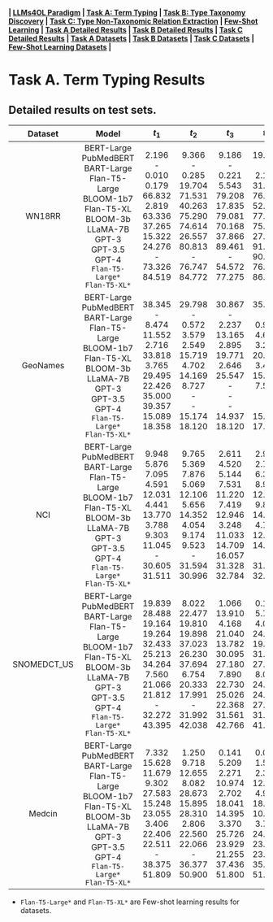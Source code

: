 
**| [LLMs4OL Paradigm](../../README.md#llms4ol-paradigm) | [Task A: Term Typing](../../TaskA/README.md) | [Task B: Type Taxonomy Discovery](../../TaskB/README.md) | [Task C: Type Non-Taxonomic Relation Extraction](../../TaskC/README.md) | [Few-Shot Learning](../../FSL/README.md) | [Task A Detailed Results](../../TaskA/results/readme.md) | [Task B Detailed Results](../../TaskB/results/readme.md) | [Task C Detailed Results](../../TaskC/results/readme.md) | [Task A Datasets](../../datasets/TaskA/README.md) | [Task B Datasets](../../datasets/TaskB/README.md) | [Task C Datasets](../../datasets/TaskC/README.md) | [Few-Shot Learning Datasets](../../datasets/FSL/README.md) |**



# Task A. Term Typing Results

## Detailed results on test sets.

|   Dataset    |                                                                                       Model                                                                                        |                                                     $t_1$                                                     |                                                      $t_2$                                                      |                                                      $t_3$                                                      |                                                      $t_4$                                                      |                                                    $t_5$                                                     |                                                      $t_6$                                                      |                                                     $t_7$                                                      |                                                      $t_8$                                                      |
|:------------:|:----------------------------------------------------------------------------------------------------------------------------------------------------------------------------------:|:-------------------------------------------------------------------------------------------------------------:|:---------------------------------------------------------------------------------------------------------------:|:---------------------------------------------------------------------------------------------------------------:|:---------------------------------------------------------------------------------------------------------------:|:------------------------------------------------------------------------------------------------------------:|:---------------------------------------------------------------------------------------------------------------:|:--------------------------------------------------------------------------------------------------------------:|:---------------------------------------------------------------------------------------------------------------:|
|    WN18RR    |BERT-Large<br>PubMedBERT<br>BART-Large<br>Flan-T5-Large<br>BLOOM-1b7<br>Flan-T5-XL<br>BLOOM-3b<br>LLaMA-7B<br>GPT-3<br>GPT-3.5<br>GPT-4<br>`Flan-T5-Large*`<br>`Flan-T5-XL*`|2.196<br>-<br>0.010<br>0.179<br>66.832<br>2.819<br>63.336<br>37.265<br>15.322<br>24.276<br>-<br>73.326<br>84.519|9.366<br>-<br>0.285<br>19.704<br>71.531<br>40.263<br>75.290<br>74.614<br>26.557<br>80.813<br>-<br>76.747<br>84.772|9.186<br>-<br>0.221<br>5.543<br>79.208<br>17.835<br>79.081<br>70.168<br>37.866<br>89.461<br>-<br>54.572<br>77.275|19.419<br>-<br>2.164<br>31.267<br>76.842<br>52.217<br>77.064<br>75.976<br>27.571<br>91.721<br>90.116<br>76.906<br>86.282|4.720<br>-<br>0.010<br>0.0<br>40.084<br>0.010<br>37.402<br>24.287<br>8.479<br>0.813<br>-<br>10.834<br>50.232|19.345<br>-<br>0.031<br>3.030<br>61.964<br>7.750<br>65.322<br>76.610<br>27.138<br>60.760<br>-<br>61.362<br>76.462|9.936<br>-<br>0.0<br>5.702<br>68.394<br>18.479<br>68.996<br>67.412<br>27.518<br>49.387<br>-<br>54.297<br>72.386|27.856<br>-<br>0.190<br>26.800<br>70.031<br>18.859<br>71.626<br>81.383<br>24.656<br>82.418<br>-<br>69.324<br>80.517|
|   GeoNames   |BERT-Large<br>PubMedBERT<br>BART-Large<br>Flan-T5-Large<br>BLOOM-1b7<br>Flan-T5-XL<br>BLOOM-3b<br>LLaMA-7B<br>GPT-3<br>GPT-3.5<br>GPT-4<br>`Flan-T5-Large*`<br>`Flan-T5-XL*`|38.345<br>-<br>8.474<br>11.552<br>2.716<br>33.818<br>3.765<br>29.495<br>22.426<br>35.000<br>39.357<br>15.089<br>18.358|29.798<br>-<br>0.572<br>3.579<br>2.549<br>15.719<br>4.702<br>14.169<br>8.727<br>-<br>-<br>15.174<br>18.120|30.867<br>-<br>2.237<br>13.165<br>2.895<br>19.771<br>2.646<br>25.547<br>-<br>-<br>-<br>14.937<br>18.120|35.328<br>-<br>0.984<br>4.685<br>3.206<br>20.789<br>3.438<br>15.954<br>7.500<br>-<br>-<br>15.128<br>17.912|23.610<br>-<br>21.480<br>9.451<br>28.517<br>15.365<br>28.844<br>13.919<br>-<br>-<br>-<br>15.774<br>17.265|25.666<br>-<br>20.513<br>6.057<br>18.382<br>12.413<br>18.084<br>9.446<br>-<br>-<br>-<br>16.282<br>17.328|11.320<br>-<br>7.830<br>8.178<br>25.866<br>18.439<br>25.646<br>17.794<br>-<br>-<br>-<br>15.934<br>17.450|30.447<br>-<br>23.218<br>7.387<br>19.809<br>15.823<br>20.718<br>16.795<br>-<br>-<br>-<br>16.918<br>17.641|
|     NCI      |BERT-Large<br>PubMedBERT<br>BART-Large<br>Flan-T5-Large<br>BLOOM-1b7<br>Flan-T5-XL<br>BLOOM-3b<br>LLaMA-7B<br>GPT-3<br>GPT-3.5<br>GPT-4<br>`Flan-T5-Large*`<br>`Flan-T5-XL*`|9.948<br>5.876<br>7.095<br>4.591<br>12.031<br>4.441<br>13.770<br>3.788<br>9.303<br>11.045<br>-<br>30.605<br>31.511|9.765<br>5.369<br>7.876<br>5.069<br>12.106<br>5.656<br>14.352<br>4.054<br>9.174<br>9.523<br>-<br>31.594<br>30.996|2.611<br>4.520<br>5.144<br>7.531<br>11.220<br>7.419<br>12.946<br>3.248<br>11.033<br>14.709<br>16.057<br>31.328<br>32.784|2.902<br>2.790<br>6.325<br>8.966<br>12.435<br>9.831<br>14.418<br>4.778<br>12.742<br>14.227<br>-<br>31.927<br>32.052|11.095<br>3.368<br>9.103<br>3.069<br>10.954<br>2.125<br>14.264<br>3.672<br>9.374<br>8.563<br>-<br>29.116<br>30.014|10.966<br>1.613<br>9.943<br>4.250<br>10.451<br>3.297<br>14.069<br>3.921<br>8.754<br>8.130<br>-<br>29.282<br>29.706|1.127<br>1.339<br>7.240<br>5.485<br>11.133<br>3.871<br>14.926<br>5.252<br>9.141<br>12.684<br>-<br>31.291<br>31.769|1.364<br>0.657<br>8.267<br>5.843<br>11.499<br>6.284<br>15.562<br>7.714<br>9.112<br>11.249<br>-<br>30.796<br>31.357|
| SNOMEDCT\_US |BERT-Large<br>PubMedBERT<br>BART-Large<br>Flan-T5-Large<br>BLOOM-1b7<br>Flan-T5-XL<br>BLOOM-3b<br>LLaMA-7B<br>GPT-3<br>GPT-3.5<br>GPT-4<br>`Flan-T5-Large*`<br>`Flan-T5-XL*`|19.839<br>28.488<br>19.164<br>19.264<br>32.433<br>25.213<br>34.264<br>7.560<br>21.066<br>21.812<br>-<br>32.272<br>43.395|8.022<br>22.477<br>19.810<br>19.898<br>37.023<br>26.230<br>37.694<br>6.754<br>20.333<br>17.991<br>-<br>31.992<br>42.038|1.066<br>13.910<br>4.168<br>21.040<br>13.782<br>30.095<br>27.180<br>7.890<br>22.730<br>25.026<br>22.368<br>31.561<br>42.766|0.125<br>5.703<br>4.046<br>24.322<br>19.978<br>31.650<br>27.878<br>8.063<br>24.365<br>24.506<br>27.835<br>31.366<br>41.750|21.109<br>7.964<br>17.541<br>8.078<br>29.486<br>7.219<br>31.061<br>10.748<br>19.207<br>18.245<br>-<br>32.005<br>40.898|12.766<br>3.586<br>17.890<br>8.901<br>30.400<br>8.221<br>32.213<br>10.808<br>18.995<br>15.711<br>-<br>31.508<br>40.316|0.458<br>2.299<br>10.061<br>11.541<br>31.249<br>15.586<br>33.298<br>13.154<br>20.208<br>22.718<br>-<br>33.393<br>42.605|0.048<br>1.513<br>9.434<br>12.924<br>33.864<br>17.221<br>35.474<br>13.818<br>20.097<br>19.873<br>-<br>33.058<br>42.482|
|    Medcin    |BERT-Large<br>PubMedBERT<br>BART-Large<br>Flan-T5-Large<br>BLOOM-1b7<br>Flan-T5-XL<br>BLOOM-3b<br>LLaMA-7B<br>GPT-3<br>GPT-3.5<br>GPT-4<br>`Flan-T5-Large*`<br>`Flan-T5-XL*`|7.332<br>15.628<br>11.679<br>9.302<br>27.583<br>15.248<br>23.055<br>3.406<br>22.406<br>22.511<br>-<br>38.375<br>51.809|1.250<br>9.718<br>12.655<br>8.082<br>28.673<br>15.895<br>28.310<br>2.806<br>22.560<br>22.066<br>-<br>36.377<br>50.900|0.141<br>5.209<br>2.271<br>10.974<br>2.702<br>18.041<br>14.395<br>3.370<br>25.726<br>23.929<br>21.255<br>37.436<br>51.800|0.059<br>1.586<br>2.317<br>12.963<br>4.975<br>18.519<br>10.826<br>3.730<br>24.915<br>23.588<br>23.613<br>35.868<br>51.160|8.712<br>5.688<br>9.403<br>2.892<br>26.389<br>4.473<br>22.585<br>4.904<br>19.759<br>20.465<br>-<br>31.262<br>47.880|1.198<br>2.320<br>9.227<br>3.590<br>28.760<br>5.446<br>24.238<br>4.473<br>17.808<br>19.848<br>-<br>30.009<br>45.388|0.088<br>1.272<br>5.470<br>6.712<br>26.897<br>11.143<br>27.303<br>3.175<br>19.921<br>22.372<br>-<br>33.112<br>49.865|0.012<br>0.613<br>4.825<br>6.781<br>26.694<br>11.096<br>29.811<br>3.804<br>18.572<br>20.231<br>-<br>31.911<br>49.094|

* `Flan-T5-Large*` and `Flan-T5-XL*` are Few-shot learning results for datasets.
